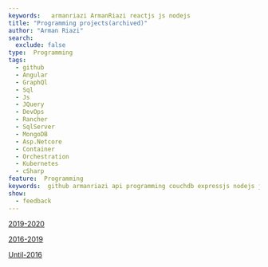 ```yaml
---
keywords:   armanriazi ArmanRiazi reactjs js nodejs
title: "Programming projects(archived)"
author: "Arman Riazi"
search:
  exclude: false
type:  Programming
tags:
  - github
  - Angular
  - GraphQl
  - Sql
  - Js
  - JQuery
  - DevOps
  - Rancher
  - SqlServer
  - MongoDB
  - Asp.Netcore
  - Container
  - Orchestration
  - Kubernetes
  - cSharp
feature:  Programming
keywords:  github armanriazi api programming couchdb expressjs nodejs js restapi netcore microsoft cSharp
show:
  - feedback
---
```


[2019-2020](archive-2019-2020.md)

[2016-2019](archive-2016-2019.md)

[Until-2016](archive-until-2016.md)
